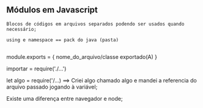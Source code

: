   ## Módulos em Javascript

    Blocos de códigos em arquivos separados podendo ser usados quando necessário;

    using e namespace == pack do java (pasta)


  ## 


  module.exports = {
    nome_do_arquivo/classe exportado(A)
  }

  importar = require('./...')

  let algo = require('/...) ==> Criei algo chamado algo e mandei a referencia do arquivo passado jogando à variável;
  

  Existe uma diferença entre navegador e node;